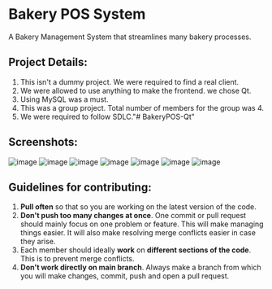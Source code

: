 # Bakery POS System  
A Bakery Management System that streamlines many bakery processes.

## Project Details:  
1. This isn't a dummy project. We were required to find a real client.
2. We were allowed to use anything to make the frontend.  we chose Qt.
3. Using MySQL was a must.
4. This was a group project. Total number of members for the group was 4.
5. We were required to follow SDLC."# BakeryPOS-Qt"
## Screenshots:
![image](https://github.com/user-attachments/assets/890c5a3c-8bf0-4853-bf58-cff89ffabb72)
![image](https://github.com/user-attachments/assets/87f0f670-c3e6-47f1-9906-46b12f52b26c)
![image](https://github.com/user-attachments/assets/de08f955-8714-4755-85f4-6a9c47c4a327)
![image](https://github.com/user-attachments/assets/1b1bb48e-be4d-42a0-b2c3-1fbdec5f0b24)
![image](https://github.com/user-attachments/assets/5eaf87a5-a6c5-4151-8376-41b24a14d47d)
![image](https://github.com/user-attachments/assets/04db20fd-edb3-4153-8bb6-6936c7e54cdc)
![image](https://github.com/user-attachments/assets/17d8a43e-9dc4-45c7-9fc3-3f2e3795c531)

## Guidelines for contributing:
1. **Pull often** so that so you are working on the latest version of the code.  
2. **Don't push too many changes at once**. One commit or pull request should mainly focus on one problem or feature. This will make managing things easier. It will also make resolving merge conflicts easier in case they arise.
3. Each member should ideally **work** on **different sections of the code**. This is to prevent merge conflicts.
4. **Don't work directly on main branch**. Always make a branch from which you will make changes, commit, push and open a pull request.
